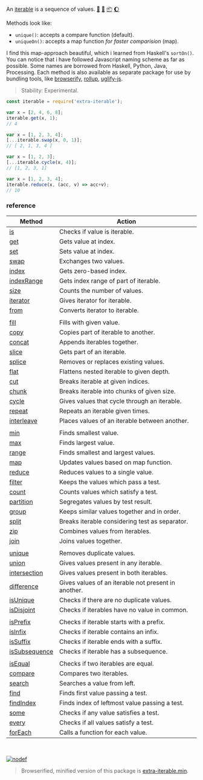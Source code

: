 An [iterable] is a sequence of values. [:running:] [:vhs:] [:package:] [:moon:]

Methods look like:
- `unique()`: accepts a compare function (default).
- `uniqueOn()`: accepts a map function *for faster comparision* (map).

I find this map-approach beautiful, which i learned from Haskell's `sortOn()`.
You can notice that i have followed Javascript naming scheme as far as possible.
Some names are borrowed from Haskell, Python, Java, Processing. Each method is
also available as separate package for use by bundling tools, like [browserify],
[rollup], [uglify-js].

> Stability: Experimental.

```javascript
const iterable = require('extra-iterable');

var x = [2, 4, 6, 8];
iterable.get(x, 1);
// 4

var x = [1, 2, 3, 4];
[...iterable.swap(x, 0, 1)];
// [ 2, 1, 3, 4 ]

var x = [1, 2, 3];
[...iterable.cycle(x, 4)];
// [1, 2, 3, 1]

var x = [1, 2, 3, 4];
iterable.reduce(x, (acc, v) => acc+v);
// 10
```

### reference

| Method                | Action
|-----------------------|-------
| [is]                  | Checks if value is iterable.
| [get]                 | Gets value at index.
| [set]                 | Sets value at index.
| [swap]                | Exchanges two values.
| [index]               | Gets zero-based index.
| [indexRange]          | Gets index range of part of iterable.
| [size]                | Counts the number of values.
| [iterator]            | Gives iterator for iterable.
| [from]                | Converts iterator to iterable.
|                       |
| [fill]                | Fills with given value.
| [copy]                | Copies part of iterable to another.
| [concat]              | Appends iterables together.
| [slice]               | Gets part of an iterable.
| [splice]              | Removes or replaces existing values.
| [flat]                | Flattens nested iterable to given depth.
| [cut]                 | Breaks iterable at given indices.
| [chunk]               | Breaks iterable into chunks of given size.
| [cycle]               | Gives values that cycle through an iterable.
| [repeat]              | Repeats an iterable given times.
| [interleave]          | Places values of an iterable between another.
|                       |
| [min]                 | Finds smallest value.
| [max]                 | Finds largest value.
| [range]               | Finds smallest and largest values.
| [map]                 | Updates values based on map function.
| [reduce]              | Reduces values to a single value.
| [filter]              | Keeps the values which pass a test.
| [count]               | Counts values which satisfy a test.
| [partition]           | Segregates values by test result.
| [group]               | Keeps similar values together and in order.
| [split]               | Breaks iterable considering test as separator.
| [zip]                 | Combines values from iterables.
| [join]                | Joins values together.
|                       |
| [unique]              | Removes duplicate values.
| [union]               | Gives values present in any iterable.
| [intersection]        | Gives values present in both iterables.
| [difference]          | Gives values of an iterable not present in another.
| [isUnique]            | Checks if there are no duplicate values.
| [isDisjoint]          | Checks if iterables have no value in common.
|                       |
| [isPrefix]            | Checks if iterable starts with a prefix.
| [isInfix]             | Checks if iterable contains an infix.
| [isSuffix]            | Checks if iterable ends with a suffix.
| [isSubsequence]       | Checks if iterable has a subsequence.
|                       |
| [isEqual]             | Checks if two iterables are equal.
| [compare]             | Compares two iterables.
| [search]              | Searches a value from left.
| [find]                | Finds first value passing a test.
| [findIndex]           | Finds index of leftmost value passing a test.
| [some]                | Checks if any value satisfies a test.
| [every]               | Checks if all values satisfy a test.
| [forEach]             | Calls a function for each value.

<br>

[![nodef](https://merferry.glitch.me/card/extra-iterable.svg)](https://nodef.github.io)

> Browserified, minified version of this package is [extra-iterable.min].

[browserify]: https://www.npmjs.com/package/browserify
[rollup]: https://www.npmjs.com/package/rollup
[uglify-js]: https://www.npmjs.com/package/uglify-js
[iterable]: https://developer.mozilla.org/en-US/docs/Web/JavaScript/Reference/Iteration_protocols
[extra-iterable.min]: https://www.npmjs.com/package/extra-iterable.min
[is]: https://github.com/nodef/extra-iterable/wiki/is
[chunk]: https://github.com/nodef/extra-iterable/wiki/chunk
[compare]: https://github.com/nodef/extra-iterable/wiki/compare
[concat]: https://github.com/nodef/extra-iterable/wiki/concat
[copy]: https://github.com/nodef/extra-iterable/wiki/copy
[count]: https://github.com/nodef/extra-iterable/wiki/count
[cut]: https://github.com/nodef/extra-iterable/wiki/cut
[cycle]: https://github.com/nodef/extra-iterable/wiki/cycle
[difference]: https://github.com/nodef/extra-iterable/wiki/difference
[every]: https://github.com/nodef/extra-iterable/wiki/every
[fill]: https://github.com/nodef/extra-iterable/wiki/fill
[filter]: https://github.com/nodef/extra-iterable/wiki/filter
[find]: https://github.com/nodef/extra-iterable/wiki/find
[findIndex]: https://github.com/nodef/extra-iterable/wiki/findIndex
[flat]: https://github.com/nodef/extra-iterable/wiki/flat
[forEach]: https://github.com/nodef/extra-iterable/wiki/forEach
[from]: https://github.com/nodef/extra-iterable/wiki/from
[get]: https://github.com/nodef/extra-iterable/wiki/get
[group]: https://github.com/nodef/extra-iterable/wiki/group
[head]: https://github.com/nodef/extra-iterable/wiki/head
[index]: https://github.com/nodef/extra-iterable/wiki/index
[indexRange]: https://github.com/nodef/extra-iterable/wiki/indexRange
[init]: https://github.com/nodef/extra-iterable/wiki/init
[interleave]: https://github.com/nodef/extra-iterable/wiki/interleave
[intersection]: https://github.com/nodef/extra-iterable/wiki/intersection
[isDisjoint]: https://github.com/nodef/extra-iterable/wiki/isDisjoint
[isEqual]: https://github.com/nodef/extra-iterable/wiki/isEqual
[isInfix]: https://github.com/nodef/extra-iterable/wiki/isInfix
[isIterator]: https://github.com/nodef/extra-iterable/wiki/isIterator
[is]: https://github.com/nodef/extra-iterable/wiki/is
[isList]: https://github.com/nodef/extra-iterable/wiki/isList
[isPrefix]: https://github.com/nodef/extra-iterable/wiki/isPrefix
[isSubsequence]: https://github.com/nodef/extra-iterable/wiki/isSubsequence
[isSuffix]: https://github.com/nodef/extra-iterable/wiki/isSuffix
[isUnique]: https://github.com/nodef/extra-iterable/wiki/isUnique
[iterator]: https://github.com/nodef/extra-iterable/wiki/iterator
[join]: https://github.com/nodef/extra-iterable/wiki/join
[last]: https://github.com/nodef/extra-iterable/wiki/last
[length]: https://github.com/nodef/extra-iterable/wiki/length
[map]: https://github.com/nodef/extra-iterable/wiki/map
[max]: https://github.com/nodef/extra-iterable/wiki/max
[min]: https://github.com/nodef/extra-iterable/wiki/min
[partition]: https://github.com/nodef/extra-iterable/wiki/partition
[pop]: https://github.com/nodef/extra-iterable/wiki/pop
[push]: https://github.com/nodef/extra-iterable/wiki/push
[range]: https://github.com/nodef/extra-iterable/wiki/range
[reduce]: https://github.com/nodef/extra-iterable/wiki/reduce
[repeat]: https://github.com/nodef/extra-iterable/wiki/repeat
[search]: https://github.com/nodef/extra-iterable/wiki/search
[set]: https://github.com/nodef/extra-iterable/wiki/set
[shift]: https://github.com/nodef/extra-iterable/wiki/shift
[size]: https://github.com/nodef/extra-iterable/wiki/size
[slice]: https://github.com/nodef/extra-iterable/wiki/slice
[some]: https://github.com/nodef/extra-iterable/wiki/some
[splice]: https://github.com/nodef/extra-iterable/wiki/splice
[split]: https://github.com/nodef/extra-iterable/wiki/split
[swap]: https://github.com/nodef/extra-iterable/wiki/swap
[tail]: https://github.com/nodef/extra-iterable/wiki/tail
[union]: https://github.com/nodef/extra-iterable/wiki/union
[unique]: https://github.com/nodef/extra-iterable/wiki/unique
[unshift]: https://github.com/nodef/extra-iterable/wiki/unshift
[zip]: https://github.com/nodef/extra-iterable/wiki/zip
[:running:]: https://npm.runkit.com/extra-iterable
[:package:]: https://www.npmjs.com/package/extra-iterable
[:moon:]: https://www.npmjs.com/package/extra-iterable.min
[:vhs:]: https://asciinema.org/a/328696
